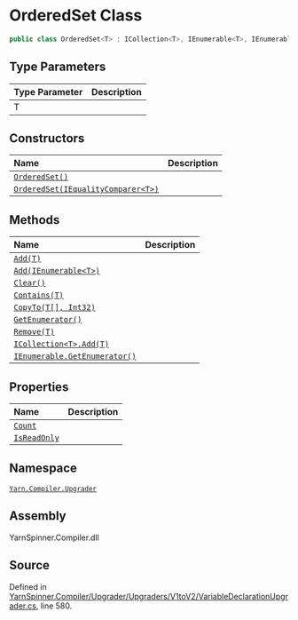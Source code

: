 <!-- This file was generated by a tool. Do not edit this file by hand. -->

# OrderedSet<T> Class


```csharp
public class OrderedSet<T> : ICollection<T>, IEnumerable<T>, IEnumerable
```

## Type Parameters
|Type Parameter|Description|
|:---|:---|
|T||


## Constructors
|Name|Description|
|:---|:---|
|[`OrderedSet()`](/api/csharp/yarn.compiler.upgrader/orderedset-1._ctor.md)||
|[`OrderedSet(IEqualityComparer<T>)`](/api/csharp/yarn.compiler.upgrader/orderedset-1._ctor-system.collections.generic.iequalitycomparer--0--.md)||
## Methods
|Name|Description|
|:---|:---|
|[`Add(T)`](/api/csharp/yarn.compiler.upgrader/orderedset-1.add--0-.md)||
|[`Add(IEnumerable<T>)`](/api/csharp/yarn.compiler.upgrader/orderedset-1.add-system.collections.generic.ienumerable--0--.md)||
|[`Clear()`](/api/csharp/yarn.compiler.upgrader/orderedset-1.clear.md)||
|[`Contains(T)`](/api/csharp/yarn.compiler.upgrader/orderedset-1.contains--0-.md)||
|[`CopyTo(T[], Int32)`](/api/csharp/yarn.compiler.upgrader/orderedset-1.copyto--0--,system.int32-.md)||
|[`GetEnumerator()`](/api/csharp/yarn.compiler.upgrader/orderedset-1.getenumerator.md)||
|[`Remove(T)`](/api/csharp/yarn.compiler.upgrader/orderedset-1.remove--0-.md)||
|[`ICollection<T>.Add(T)`](/api/csharp/yarn.compiler.upgrader/orderedset-1.system_collections_generic_icollection-t-_add--0-.md)||
|[`IEnumerable.GetEnumerator()`](/api/csharp/yarn.compiler.upgrader/orderedset-1.system_collections_ienumerable_getenumerator.md)||
## Properties
|Name|Description|
|:---|:---|
|[`Count`](/api/csharp/yarn.compiler.upgrader/orderedset-1.count.md)||
|[`IsReadOnly`](/api/csharp/yarn.compiler.upgrader/orderedset-1.isreadonly.md)||
## Namespace
[`Yarn.Compiler.Upgrader`](/api/csharp/yarn.compiler.upgrader/README.md)

## Assembly
YarnSpinner.Compiler.dll

## Source
Defined in [YarnSpinner.Compiler/Upgrader/Upgraders/V1toV2/VariableDeclarationUpgrader.cs](https://github.com/YarnSpinnerTool/YarnSpinner//blob/develop/YarnSpinner.Compiler/Upgrader/Upgraders/V1toV2/VariableDeclarationUpgrader.cs#L580), line 580.
